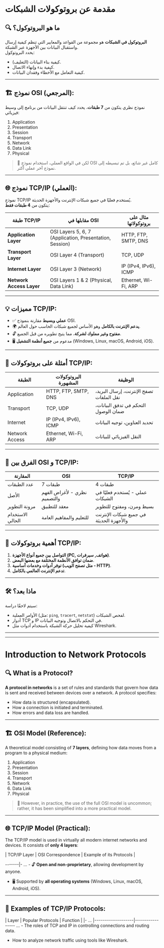 # مقدمة عن بروتوكولات الشبكات

## 🔍 ما هو البروتوكول؟
**البروتوكول في الشبكات** هو مجموعة من القواعد والمعايير التي تنظم كيفية إرسال واستقبال البيانات بين الأجهزة عبر الشبكة.  
يحدد البروتوكول:
- كيفية بناء البيانات (التغليف).
- كيفية بدء وإنهاء الاتصال.
- كيفية التعامل مع الأخطاء وفقدان البيانات.

---

## 🏗️ نموذج OSI (المرجعي):
نموذج نظري يتكون من **7 طبقات**، يحدد كيف تنتقل البيانات من برنامج إلى وسيط فيزيائي:

1. Application
2. Presentation
3. Session
4. Transport
5. Network
6. Data Link
7. Physical

> 📌 لكن في الواقع العملي، استخدام نموذج OSI كامل غير شائع، بل تم تبسيطه إلى نموذج آخر عملي أكثر.

---

## 🌐 نموذج TCP/IP (العملي):

نموذج TCP/IP يُستخدم فعليًا في جميع شبكات الإنترنت والأجهزة الحديثة.  
يتكون من **4 طبقات فقط**:

| طبقة TCP/IP            | مقابلها في OSI                                     | مثال على بروتوكولاتها            |
|-----------------------|---------------------------------------------------|----------------------------------|
| **Application Layer**  | OSI Layers 5, 6, 7 (Application, Presentation, Session) | HTTP, FTP, SMTP, DNS            |
| **Transport Layer**    | OSI Layer 4 (Transport)                           | TCP, UDP                        |
| **Internet Layer**     | OSI Layer 3 (Network)                             | IP (IPv4, IPv6), ICMP           |
| **Network Access Layer** | OSI Layers 1 & 2 (Physical, Data Link)             | Ethernet, Wi-Fi, ARP            |

---

## 💡 مميزات TCP/IP:
- ✅ **عملي وبسيط** مقارنة بنموذج OSI.
- 🌍 **يدعم الإنترنت بالكامل** وهو الأساس لجميع شبكات الحاسب حول العالم.
- 🔓 **مفتوح وغير مملوك لشركة**، مما يتيح تطويره من قبل الجميع.
- 🖥️ مدعوم من **جميع أنظمة التشغيل** (Windows, Linux, macOS, Android, iOS).

---

## 🧩 أمثلة على بروتوكولات TCP/IP:

| الطبقة              | البروتوكولات المشهورة                     | الوظيفة                               |
|-------------------|-------------------------------------------|-------------------------------------|
| Application       | HTTP, FTP, SMTP, DNS                      | تصفح الإنترنت، إرسال البريد، نقل الملفات |
| Transport         | TCP, UDP                                 | التحكم في تدفق البيانات، ضمان الوصول   |
| Internet          | IP (IPv4, IPv6), ICMP                    | تحديد العناوين، توجيه البيانات        |
| Network Access    | Ethernet, Wi-Fi, ARP                     | النقل الفيزيائي للبيانات               |

---

## 🔗 الفرق بين OSI و TCP/IP:

| المقارنة            | OSI                                       | TCP/IP                                   |
|--------------------|-----------------------------------------|-----------------------------------------|
| عدد الطبقات        | 7 طبقات                                    | 4 طبقات                                  |
| الأصل              | نظري - لأغراض الفهم والتصميم               | عملي - يُستخدم فعليًا في الشبكات        |
| مرونة التطوير      | معقد للتطبيق                               | بسيط ومرن، ومفتوح للتطوير              |
| الاستخدام الحالي   | للتعليم والمفاهيم العامة                    | في جميع شبكات الإنترنت والأجهزة الحديثة |

---

## 🚀 أهمية بروتوكولات TCP/IP:
1. **التواصل بين جميع أنواع الأجهزة (PC, هواتف, سيرفرات)**.
2. **ضمان توافق الأنظمة المختلفة مع بعضها البعض**.
3. **توفر أدوات وخدمات أساسية (مثل تصفح الويب - HTTP)**.
4. **تدعم الإنترنت العالمي بالكامل**.

---

## 🛠️ ماذا بعد؟
سيتم لاحقًا دراسة:
- الأوامر العملية (مثل: `ping`, `tracert`, `netstat`) لفحص الشبكات.
- أدوار TCP و IP في التحكم بالاتصال وتوجيه البيانات.
- كيفية تحليل حركة الشبكة باستخدام أدوات مثل Wireshark.

---

---

# Introduction to Network Protocols

## 🔍 What is a Protocol?
**A protocol in networks** is a set of rules and standards that govern how data is sent and received between devices over a network.
A protocol specifies:
- How data is structured (encapsulated).
- How a connection is initiated and terminated.
- How errors and data loss are handled.

---

## 🏗️ OSI Model (Reference):
A theoretical model consisting of **7 layers**, defining how data moves from a program to a physical medium:

1. Application
2. Presentation
3. Session
4. Transport
5. Network
6. Data Link
7. Physical

> 📌 However, in practice, the use of the full OSI model is uncommon; rather, it has been simplified into a more practical model.

---

## 🌐 TCP/IP Model (Practical):

The TCP/IP model is used in virtually all modern internet networks and devices.
It consists of **only 4 layers**:

| TCP/IP Layer | OSI Correspondence | Example of its Protocols |

-------|- ... - 🔓 **Open and non-proprietary**, allowing development by anyone.
- 🖥️ Supported by **all operating systems** (Windows, Linux, macOS, Android, iOS).

---

## 🧩 Examples of TCP/IP Protocols:

| Layer | Popular Protocols | Function |
|- ... |--------------------|----------------- ... - The roles of TCP and IP in controlling connections and routing data.
- How to analyze network traffic using tools like Wireshark.
